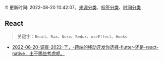 :alarm_clock: 更新时间: 2022-08-20 10:42:07。[来源分类](../README.md)、[标签分类](../TAGS.md)、[时间分类](../TIMELINE.md)

## React


> 关键字：`React`、`Rax`、`Nerv`、`Redux`、`useEffect`、`Hooks`



- [2022-08-20-调查-2022-了，-跨端的移动开发你选择-flutter-还是-react-native，出于哪些考虑呢。](https://www.v2ex.com/t/874191) 